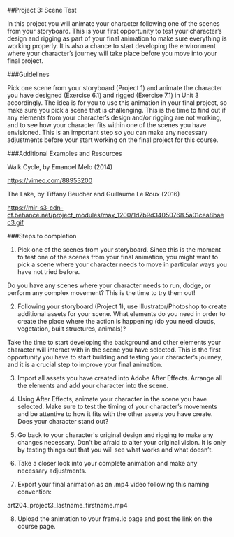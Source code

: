 ##Project 3: Scene Test

In this project you will animate your character following one of the scenes from your storyboard. 
This is your first opportunity to test your character’s design and rigging as part of your final animation to make sure everything is working properly. It is also a chance to start developing the environment where your character’s journey will take place before you move into your final project. 

###Guidelines

Pick one scene from your storyboard (Project 1) and animate the character you have designed (Exercise 6.1) and rigged (Exercise 7.1) in Unit 3 accordingly. The idea is for you to use this animation in your final project, so make sure you pick a scene that is challenging. This is the time to find out if any elements from your character’s design and/or rigging are not working, and to see how your character fits within one of the scenes you have envisioned. This is an important step so you can make any necessary adjustments before your start working on the final project for this course.

###Additional Examples and Resources

Walk Cycle, by Emanoel Melo (2014)

https://vimeo.com/88953200

The Lake, by Tiffany Beucher and Guillaume Le Roux (2016)

https://mir-s3-cdn-cf.behance.net/project_modules/max_1200/1d7b9d34050768.5a01cea8baec3.gif


###Steps to completion

1. Pick one of the scenes from your storyboard. Since this is the moment to test one of the scenes from your final animation, you might want to pick a scene where your character needs to move in particular ways you have not tried before. 

 Do you have any scenes where your character needs to run, dodge, or perform any complex movement? This is the time to try them out!

2. Following your storyboard (Project 1), use Illustrator/Photoshop to create additional assets for your scene. What elements do you need in order to create the place where the action is happening (do you need clouds, vegetation, built structures, animals)? 

 Take the time to start developing the background and other elements your character will interact with in the scene you have selected. This is the first opportunity you have to start building and testing your character’s journey, and it is a crucial step to improve your final animation.

3. Import all assets you have created into Adobe After Effects. Arrange all the elements and add your character into the scene.

4. Using After Effects, animate your character in the scene you have selected. Make sure to test the timing of your character’s movements and be attentive to how it fits with the other assets you have create. Does your character stand out?

5. Go back to your character's original design and rigging to make any changes necessary. Don’t be afraid to alter your original vision. It is only by testing things out that you will see what works and what doesn’t.

6. Take a closer look into your complete animation and make any necessary adjustments.

7. Export your final animation as an .mp4 video following this naming convention:

 art204_project3_lastname_firstname.mp4

8. Upload the animation to your frame.io page and post the link on the course page.
